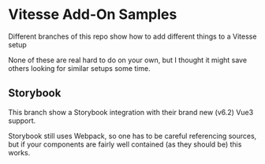# Vitesse Add-On Samples
Different branches of this repo show how to add different things to a Vitesse setup

None of these are real hard to do on your own, but I thought it might save others looking for similar setups some time.


## Storybook

This branch show a Storybook integration with their brand new (v6.2) Vue3 support.

Storybook still uses Webpack, so one has to be careful referencing sources, but if your components are fairly well contained (as they should be) this works.